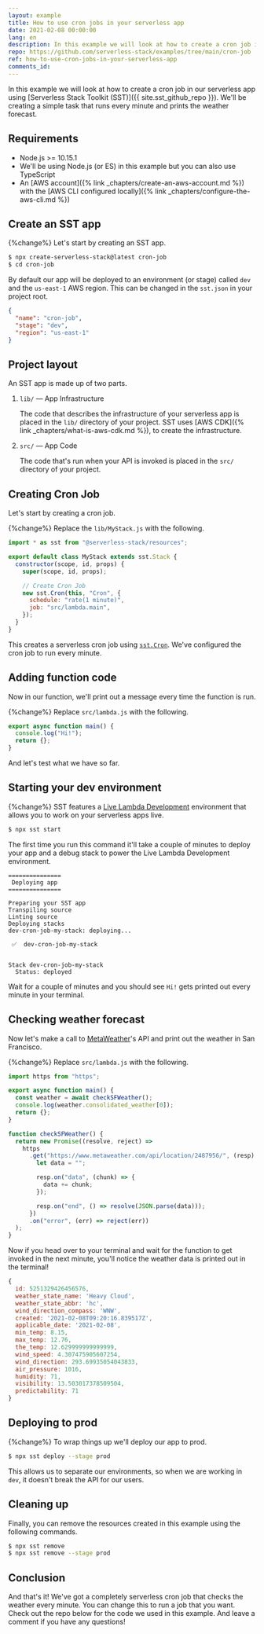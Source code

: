 ```yaml
---
layout: example
title: How to use cron jobs in your serverless app
date: 2021-02-08 00:00:00
lang: en
description: In this example we will look at how to create a cron job in your serverless app on AWS using Serverless Stack Toolkit (SST). We'll be using the sst.Cron to create a simple weather tracking app that checks the weather forecast every minute.
repo: https://github.com/serverless-stack/examples/tree/main/cron-job
ref: how-to-use-cron-jobs-in-your-serverless-app
comments_id:
---
```


In this example we will look at how to create a cron job in our serverless app using [Serverless Stack Toolkit (SST)]({{ site.sst_github_repo }}). We'll be creating a simple task that runs every minute and prints the weather forecast.

## Requirements

- Node.js >= 10.15.1
- We'll be using Node.js (or ES) in this example but you can also use TypeScript
- An [AWS account]({% link _chapters/create-an-aws-account.md %}) with the [AWS CLI configured locally]({% link _chapters/configure-the-aws-cli.md %})

## Create an SST app

{%change%} Let's start by creating an SST app.

``` bash
$ npx create-serverless-stack@latest cron-job
$ cd cron-job
```

By default our app will be deployed to an environment (or stage) called `dev` and the `us-east-1` AWS region. This can be changed in the `sst.json` in your project root.

``` json
{
  "name": "cron-job",
  "stage": "dev",
  "region": "us-east-1"
}
```

## Project layout

An SST app is made up of two parts.

1. `lib/` — App Infrastructure

   The code that describes the infrastructure of your serverless app is placed in the `lib/` directory of your project. SST uses [AWS CDK]({% link _chapters/what-is-aws-cdk.md %}), to create the infrastructure.

2. `src/` — App Code

   The code that's run when your API is invoked is placed in the `src/` directory of your project.

## Creating Cron Job

Let's start by creating a cron job.

{%change%} Replace the `lib/MyStack.js` with the following.

``` js
import * as sst from "@serverless-stack/resources";

export default class MyStack extends sst.Stack {
  constructor(scope, id, props) {
    super(scope, id, props);

    // Create Cron Job
    new sst.Cron(this, "Cron", {
      schedule: "rate(1 minute)",
      job: "src/lambda.main",
    });
  }
}
```

This creates a serverless cron job using [`sst.Cron`](https://docs.serverless-stack.com/constructs/Cron). We've configured the cron job to run every minute.

## Adding function code

Now in our function, we'll print out a message every time the function is run.

{%change%} Replace `src/lambda.js` with the following.

``` js
export async function main() {
  console.log("Hi!");
  return {};
}
```

And let's test what we have so far.

## Starting your dev environment

{%change%} SST features a [Live Lambda Development](https://docs.serverless-stack.com/live-lambda-development) environment that allows you to work on your serverless apps live.

``` bash
$ npx sst start
```

The first time you run this command it'll take a couple of minutes to deploy your app and a debug stack to power the Live Lambda Development environment.

```
===============
 Deploying app
===============

Preparing your SST app
Transpiling source
Linting source
Deploying stacks
dev-cron-job-my-stack: deploying...

 ✅  dev-cron-job-my-stack


Stack dev-cron-job-my-stack
  Status: deployed
```

Wait for a couple of minutes and you should see `Hi!` gets printed out every minute in your terminal.

## Checking weather forecast

Now let's make a call to [MetaWeather](https://www.metaweather.com)'s API and print out the weather in San Francisco.

{%change%} Replace `src/lambda.js` with the following.

``` js
import https from "https";

export async function main() {
  const weather = await checkSFWeather();
  console.log(weather.consolidated_weather[0]);
  return {};
}

function checkSFWeather() {
  return new Promise((resolve, reject) =>
    https
      .get("https://www.metaweather.com/api/location/2487956/", (resp) => {
        let data = "";

        resp.on("data", (chunk) => {
          data += chunk;
        });

        resp.on("end", () => resolve(JSON.parse(data)));
      })
      .on("error", (err) => reject(err))
  );
}
```

Now if you head over to your terminal and wait for the function to get invoked in the next minute, you'll notice the weather data is printed out in the terminal!

``` js
{
  id: 5251329426456576,
  weather_state_name: 'Heavy Cloud',
  weather_state_abbr: 'hc',
  wind_direction_compass: 'WNW',
  created: '2021-02-08T09:20:16.839517Z',
  applicable_date: '2021-02-08',
  min_temp: 8.15,
  max_temp: 12.76,
  the_temp: 12.629999999999999,
  wind_speed: 4.307475905607254,
  wind_direction: 293.69935054043833,
  air_pressure: 1016,
  humidity: 71,
  visibility: 13.503017378509504,
  predictability: 71
}
```

## Deploying to prod

{%change%} To wrap things up we'll deploy our app to prod.

``` bash
$ npx sst deploy --stage prod
```
This allows us to separate our environments, so when we are working in `dev`, it doesn't break the API for our users.

## Cleaning up

Finally, you can remove the resources created in this example using the following commands.

``` bash
$ npx sst remove
$ npx sst remove --stage prod
```

## Conclusion

And that's it! We've got a completely serverless cron job that checks the weather every minute. You can change this to run a job that you want. Check out the repo below for the code we used in this example. And leave a comment if you have any questions!
